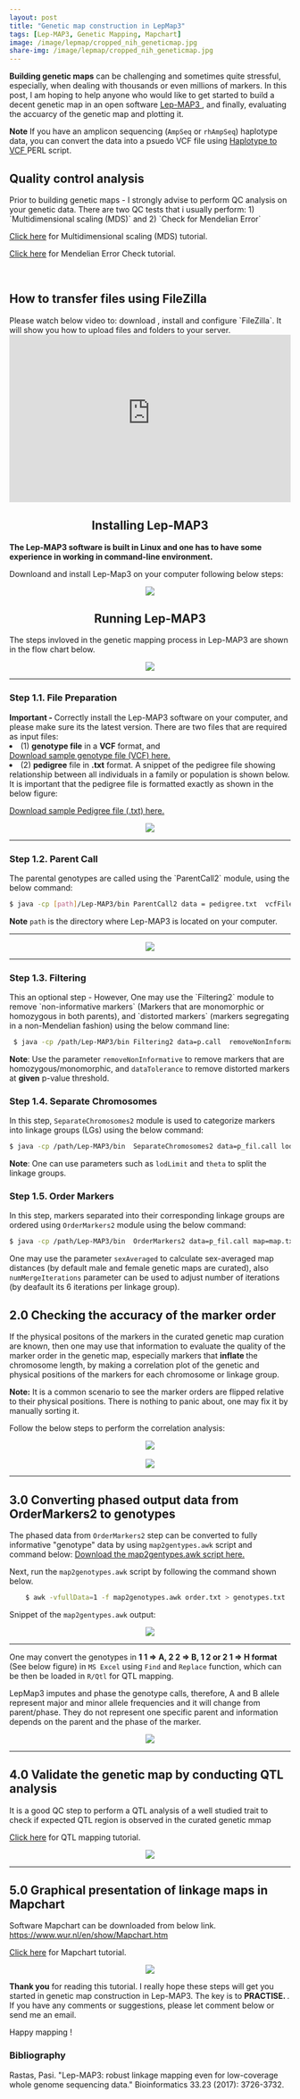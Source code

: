 ```yaml
---
layout: post
title: "Genetic map construction in LepMap3"
tags: [Lep-MAP3, Genetic Mapping, Mapchart]
image: /image/lepmap/cropped_nih_geneticmap.jpg
share-img: /image/lepmap/cropped_nih_geneticmap.jpg
---
```


__Building genetic maps__ can be challenging and sometimes quite stressful, especially, when dealing with thousands or even millions of markers. In this post, I am hoping to help anyone who would like to get started to build a decent genetic map in an open software 
<a href="https://sourceforge.net/projects/lep-map3/"> Lep-MAP3 </a>, and finally, evaluating the accuarcy of the genetic map and plotting it.

__Note__ If you have an amplicon sequencing (`AmpSeq` or `rhAmpSeq`) haplotype data, you can convert the data into a psuedo VCF file using <a href="https://github.com/avinashkarn/analyze_amplicon/blob/master/haplotype_to_VCF.pl"> Haplotype to VCF </a> PERL script.

<h2> Quality control analysis </h2>
Prior to building genetic maps - I strongly advise to perform QC analysis on your genetic data.
There are two QC tests that i usually perform: 1) `Multidimensional scaling (MDS)` and 2) `Check for Mendelian Error`

<p><a href="https://avikarn.com/2019-05-06-MDS/">Click here</a> for Multidimensional scaling (MDS) tutorial.</p>
<p><a href="https://avikarn.com/2019-08-04-Mendel/">Click here</a> for Mendelian Error Check tutorial. </p>

<br>

<h2>How to transfer files using FileZilla </h2>
Please watch below video to: download , install and configure `FileZilla`. It will show you how to upload files and folders to your server.

<iframe width="100%" height="300" src="https://www.youtube-nocookie.com/embed/adxmlHDim6c" frameborder="0" allow="accelerometer; autoplay; encrypted-media; gyroscope; picture-in-picture" allowfullscreen></iframe>

<br>

<center><h2> Installing Lep-MAP3 </h2></center>
<strong>The Lep-MAP3 software is built in Linux and one has to have some experience in working in command-line environment.</strong>

Downloand and install Lep-Map3 on your computer following below steps:

<center><img src="/image/lepmap/install_lepmap.gif"></center>


<center><h2> Running Lep-MAP3 </h2></center>

The steps invloved in the genetic mapping process in Lep-MAP3 are shown in the flow chart below. 

<center><img src="/image/lepmap/lepmap_flow.png"></center>

<hr>

<h3>Step 1.1. File Preparation</h3>
<strong> Important - </strong> Correctly install the Lep-MAP3 software on your computer, and please make sure its the latest version. 
There are two files that are required as input files: 
<li>(1) <strong> genotype file</strong> in a <strong>VCF</strong> format, and </li>
<a href="/image/lepmap/sample_VCF.vcf" target="_blank">Download sample genotype file (VCF) here.</a>

<li>(2) <strong> pedigree</strong> file in <strong>.txt</strong> format. A snippet of the pedigree file showing relationship between all individuals in a family or population is shown below. It is important that the pedigree file is formatted exactly as shown in the below figure: </li>

<a href="/image/lepmap/sample_pedigree.txt" target="_blank">Download sample Pedigree file (.txt) here.</a>
<br>
<center><img src="/image/lepmap/ped.png"></center>
<hr>

<h3>Step 1.2. Parent Call</h3>
The parental genotypes are called using the `ParentCall2` module, using the below command:

```bash
$ java -cp [path]/Lep-MAP3/bin ParentCall2 data = pedigree.txt  vcfFile = File.vcf > p.call
```
__Note__ `path` is the directory where Lep-MAP3 is located on your computer.

<hr>
<center><img src="/image/lepmap/runlepmap3.gif"></center>

<hr>

<h3>Step 1.3. Filtering </h3>
This an optional step - However, One may use the `Filtering2` module to remove `non-informative markers` (Markers that are monomorphic or homozygous in both parents), and `distorted markers` (markers segregating in a non-Mendelian fashion) using the below command line:

```bash
 $ java -cp /path/Lep-MAP3/bin Filtering2 data=p.call  removeNonInformative=1 dataTolerance=0.0000001  > p_fil.call
```

__Note__: Use the parameter `removeNonInformative` to remove markers that are homozygous/monomorphic, and `dataTolerance` to remove distorted markers at __given__ p-value threshold.

<h3>Step 1.4. Separate Chromosomes </h3>

In this step, `SeparateChromosomes2` module is used to categorize markers into linkage groups (LGs) using the below command:

```bash
$ java -cp /path/Lep-MAP3/bin  SeparateChromosomes2 data=p_fil.call lodLimit=5 > map.txt
```

__Note__: One can use parameters such as `lodLimit` and `theta` to split the linkage groups. 

<h3>Step 1.5. Order Markers </h3>

In this step, markers separated into their corresponding linkage groups are ordered using `OrderMarkers2` module using the below command:

```bash
$ java -cp /path/Lep-MAP3/bin  OrderMarkers2 data=p_fil.call map=map.txt > order.txt
```

	
One may use the parameter `sexAveraged`  to calculate sex-averaged map distances (by default male and female genetic maps are curated), also `numMergeIterations` parameter can be used to adjust number of iterations (by deafault its 6 iterations per linkage group). 

<h2> 2.0 Checking the accuracy of the marker order </h2>

If the physical positons of the markers in the curated genetic map curation are known, then one may use that information to evaluate the quality of the marker order in the genetic map, especially markers that <strong> inflate </strong> the chromosome length, by making a correlation plot of the genetic and physical positions of the markers for each chromosome or linkage group. 

<strong>Note:</strong> It is a common scenario to see the marker orders are flipped relative to their physical positions. There is nothing to panic about, one may fix it by manually sorting it.

Follow the below steps to perform the correlation analysis:

<center><img src="/image/lepmap/order_correlation.gif"></center>

<br>
<center><img src="/image/lepmap/corr_geneticmap.png"></center>

<hr>

<h2> 3.0 Converting phased output data from OrderMarkers2 to genotypes </h2>

The phased data from `OrderMarkers2` step can be converted to fully informative "genotype" data by using `map2gentypes.awk` script and command below: 
<a href="/image/lepmap/map2genotypes.awk" target="_blank">Download the map2gentypes.awk script here.</a>
<br>

Next, run the `map2genotypes.awk` script by following the command shown below.
```bash
	$ awk -vfullData=1 -f map2genotypes.awk order.txt > genotypes.txt
```

Snippet of the `map2gentypes.awk` output:

<center><img src="/image/lepmap/orderOutput.png"></center>
<hr>

One may convert the genotypes in <strong> 1 1 => A, 2 2 => B, 1 2 or 2 1 => H format </strong> (See below figure) in `MS Excel` using `Find` and `Replace` function, which can be then be loaded in `R/Qtl` for QTL mapping.

LepMap3 imputes and phase the genotype calls, therefore, A and B allele represent major and minor allele frequencies and it will change from parent/phase. They do not represent one specific parent and information depends on the parent and the phase of the marker. 

<center><img src="/image/lepmap/rqtlFormat.png">

</center>
<hr>


<h2> 4.0 Validate the genetic map by conducting QTL analysis </h2>
<p>It is a good QC step to perform a QTL analysis of a well studied trait to check if expected QTL region is observed in the curated genetic mmap </p> 

<p><a href="https://avikarn.com/2019-04-23-composite-interval-mapping/">Click here</a> for QTL mapping tutorial.</p>

<center><img src="/image/lepmap/qtl.png"></center>

<hr>	


<h2> 5.0 Graphical presentation of linkage maps in Mapchart </h2>

Software Mapchart can be downloaded from below link.
https://www.wur.nl/en/show/Mapchart.htm

<p><a href="https://avikarn.com/2019-05-19-mapchart/">Click here</a> for Mapchart tutorial.</p>

<center><img src="/image/lepmap/mapChart.png"></center>


__Thank you__ for reading this tutorial. I really hope these steps will get you started in genetic map construction in Lep-MAP3. The key is to <strong> PRACTISE. </strong>. If you have any comments or suggestions, please let comment below or send me an email. 

Happy mapping !


<h3> Bibliography </h3>
Rastas, Pasi. "Lep-MAP3: robust linkage mapping even for low-coverage whole genome sequencing data." Bioinformatics 33.23 (2017): 3726-3732.


<!-- Global site tag (gtag.js) - Google Analytics -->
<script async src="https://www.googletagmanager.com/gtag/js?id=UA-123359651-1"></script>
<script>
  window.dataLayer = window.dataLayer || [];
  function gtag(){dataLayer.push(arguments);}
  gtag('js', new Date());
  gtag('config', 'UA-123359651-1');
</script>

<script async src="//pagead2.googlesyndication.com/pagead/js/adsbygoogle.js"></script>
<script>
  (adsbygoogle = window.adsbygoogle || []).push({
    google_ad_client: "ca-pub-5126027065024936",
    enable_page_level_ads: true
  });
</script>
